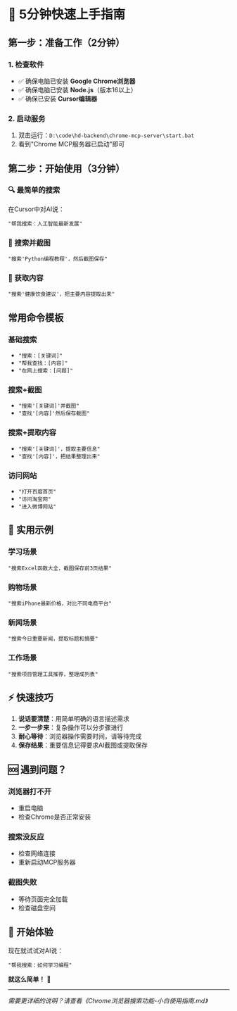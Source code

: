 # 🚀 5分钟快速上手指南

## 第一步：准备工作（2分钟）

### 1. 检查软件
- ✅ 确保电脑已安装 **Google Chrome浏览器**
- ✅ 确保电脑已安装 **Node.js**（版本16以上）
- ✅ 确保已安装 **Cursor编辑器**

### 2. 启动服务
1. 双击运行：`D:\code\hd-backend\chrome-mcp-server\start.bat`
2. 看到"Chrome MCP服务器已启动"即可

## 第二步：开始使用（3分钟）

### 🔍 最简单的搜索
在Cursor中对AI说：
```
"帮我搜索：人工智能最新发展"
```

### 📸 搜索并截图
```
"搜索'Python编程教程'，然后截图保存"
```

### 📄 获取内容
```
"搜索'健康饮食建议'，把主要内容提取出来"
```

## 常用命令模板

### 基础搜索
- `"搜索：[关键词]"`
- `"帮我查找：[内容]"`
- `"在网上搜索：[问题]"`

### 搜索+截图
- `"搜索'[关键词]'并截图"`
- `"查找'[内容]'然后保存截图"`

### 搜索+提取内容
- `"搜索'[关键词]'，提取主要信息"`
- `"查找'[内容]'，把结果整理出来"`

### 访问网站
- `"打开百度首页"`
- `"访问淘宝网"`
- `"进入微博网站"`

## 🎯 实用示例

### 学习场景
```
"搜索Excel函数大全，截图保存前3页结果"
```

### 购物场景
```
"搜索iPhone最新价格，对比不同电商平台"
```

### 新闻场景
```
"搜索今日重要新闻，提取标题和摘要"
```

### 工作场景
```
"搜索项目管理工具推荐，整理成列表"
```

## ⚡ 快速技巧

1. **说话要清楚**：用简单明确的语言描述需求
2. **一步一步来**：复杂操作可以分步骤进行
3. **耐心等待**：浏览器操作需要时间，请等待完成
4. **保存结果**：重要信息记得要求AI截图或提取保存

## 🆘 遇到问题？

### 浏览器打不开
- 重启电脑
- 检查Chrome是否正常安装

### 搜索没反应
- 检查网络连接
- 重新启动MCP服务器

### 截图失败
- 等待页面完全加载
- 检查磁盘空间

## 🎉 开始体验

现在就试试对AI说：
```
"帮我搜索：如何学习编程"
```

**就这么简单！** 🚀

---

*需要更详细的说明？请查看《Chrome浏览器搜索功能-小白使用指南.md》*
